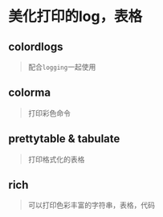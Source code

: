 # 美化打印的log，表格

## colordlogs

> 配合`logging`一起使用

## colorma

> 打印彩色命令

## prettytable & tabulate

> 打印格式化的表格

## rich

> 可以打印色彩丰富的字符串，表格，代码
